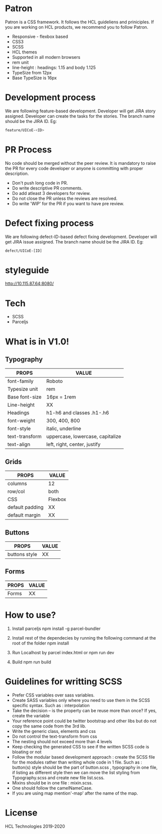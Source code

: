 # Patron

Patron is a CSS framework. It follows the HCL guideliens and priniciples. If you are working on HCL products, we recommend you to follow Patron.

  - Responsive - flexbox based
  - CSS3
  - SCSS
  - HCL themes
  - Supported in all modern browsers
  - rem unit
  - line-height : headings: 1.15 and body 1.125
  - TypeSize from 12px
  - Base TypeSize is 16px

# Development process 

We are following feature-based development. Developer will get JIRA story assigned. Developer can 
create the tasks for the stories. The branch name should be the JIRA ID. Eg:

```sh
feature/UICoE-<ID>
```

# PR Process
No code should be merged without the peer review. It is mandatory to raise the PR for every code
developer or anyone is committing with proper description. 
* Don't push long code in PR.
* Do write descriptive PR comments.
* Do add atleast 3 developers for review.
* Do not close the PR unless the reviews are resolved.
* Do write 'WIP' for the PR if you want to have pre review.

# Defect fixing process
We are following defect-ID-based defect fixing development. Developer will get JIRA issue assigned. The branch name should be the JIRA ID. Eg:

```sh
defect/UICoE-[ID]
```

# styleguide

  http://10.115.87.64:8080/

# Tech
  - SCSS
  - Parceljs 

# What is in V1.0!

  ## Typography 
  | PROPS | VALUE |
  | ------ | ------ |
  | font-family | Roboto |
  | Typesize unit | rem  |
  | Base font-size | 16px = 1rem |
  | Line-height | XX |
  | Headings | h1-h6 and classes .h1-.h6 |
  | font-weight | 300, 400, 800 |
  | font-style | italic, underline |
  | text-transform | uppercase, lowercase, capitalize |
  | text-align | left, right, center, justify |
  
  ## Grids
  | PROPS | VALUE |
  | ------ | ------ |
  | columns | 12 |
  | row/col | both |
  | CSS | Flexbox |
  | default padding | XX |
  | default margin | XX | 
   
  ## Buttons
  | PROPS | VALUE |
  | ------ | ------ |
  | buttons style | XX |

  ## Forms 
  | PROPS | VALUE |
  | ------ | ------ |
  | Forms | XX | 
  
 # How to use? 
  1) Install parceljs 
  npm install -g parcel-bundler

  2) Install rest of the dependecies by running the following command at the root of the folder
  npm install 

  3) Run Localhost by
  parcel index.html or npm run dev

  4) Build
  npm run build 

# Guidelines for writting SCSS

- Prefer CSS variables over sass variables. 
- Create SASS variables only where you need to use them in the SCSS specific syntax. Such as : interpolation
- Take the decision – is the property can be reuse more than once? If yes, create the variable
- Your reference point could be twitter bootstrap and other libs but do not copy the same code from the 3rd lib.
- Write the generic class, elements and css
- Do not control the text-transform from css
- The nesting should not exceed more than 4 levels
- Keep checking the generated CSS to see if the written SCSS code is bloating or not
- Follow the modular based development approach : create the SCSS file for the modules rather than writing whole code in 1 file. 
Such as : button(s) style should be the part of button.scss , typography in one file, if listing as different style 
then we can move the list styling from Typography.scss and create new file list.scss. 
- Mixins should be in one file : mixin.scss.
- One should follow the camelNameCase.
- If you are using map mention'-map' after the name of the map.

# License

HCL Technologies 2019-2020
